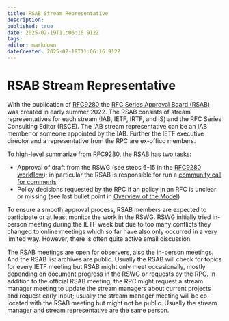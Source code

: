 ```yaml
---
title: RSAB Stream Representative
description: 
published: true
date: 2025-02-19T11:06:16.912Z
tags: 
editor: markdown
dateCreated: 2025-02-19T11:06:16.912Z
---
```


# RSAB Stream Representative

With the publication of [RFC9280](https://www.rfc-editor.org/rfc/rfc9280.html#name-rfc-series-approval-board-r) the [RFC Series Approval Board (RSAB)](https://datatracker.ietf.org/group/rsab/about/) was created in early summer 2022. The RSAB consists of stream representatives for each stream (IAB, IETF, IRTF, and IS) and the RFC Series Consulting Editor (RSCE). The IAB stream representative can be an IAB member or someone appointed by the IAB. Further the IETF executive director and a representative from the RPC are ex-offico members.

To high-level summarize from RFC9280, the RSAB has two tasks:
- Approval of draft from the RSWG (see steps 6-15 in the [RFC9280 workflow](https://www.rfc-editor.org/rfc/rfc9280.html#name-workflow)); in particular the RSAB is responsible for run a [community call for comments](https://www.rfc-editor.org/rfc/rfc9280.html#name-community-calls-for-comment)
- Policy decisions requested by the RPC if an policy in an RFC is unclear or missing (see last bullet point in [Overview of the Model](https://www.rfc-editor.org/rfc/rfc9280.html#name-overview-of-the-model))

To ensure a smooth approval process, RSAB members are expected to participate or at least monitor the work in the RSWG. RSWG initially tried in-person meeting during the IETF week but due to too many conflicts they changed to online meetings which so far have also only occurred in a very limited way. However, there is often quite active email discussion.

The RSAB meetings are open for observers, also the in-person meetings. And the RSAB list archives are public. Usually the RSAB will check for topics for every IETF meeting but RSAB might only meet occasionally, mostly depending on document progress in the RSWG or requests by the RPC. In addition to the official RSAB meeting, the RPC might request a stream manager meeting to update the stream managers about current projects and request early input; usually the stream manager meeting will be co-located with the RSAB meeting but might not be public. Usually the stream manager and stream representative are the same person.

